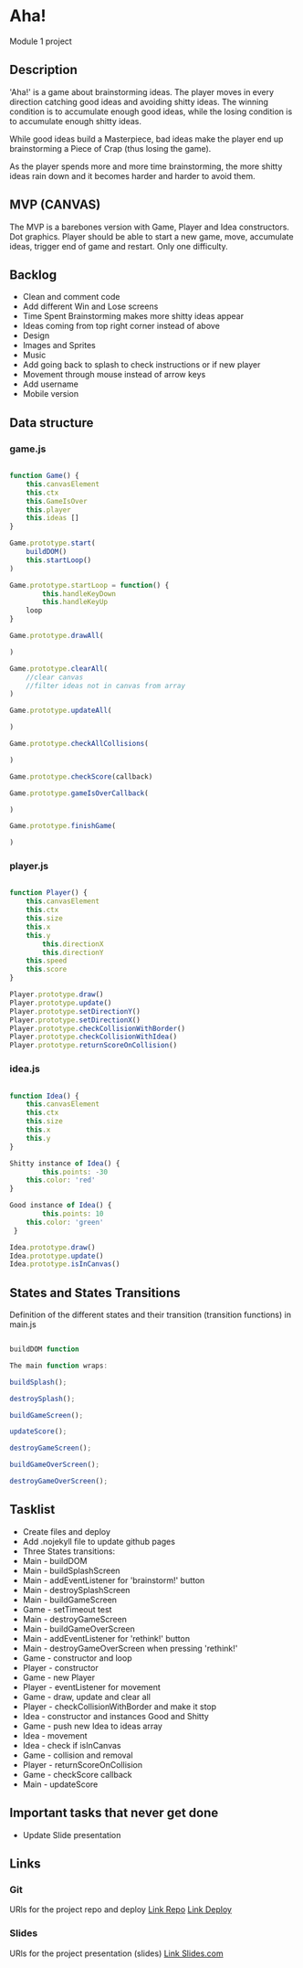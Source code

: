 # Aha!

Module 1 project

## Description

'Aha!' is a game about brainstorming ideas. The player moves in every direction catching good ideas and avoiding shitty ideas. The winning condition is to accumulate enough good ideas, while the losing condition is to accumulate enough shitty ideas. 

While good ideas build a Masterpiece, bad ideas make the player end up brainstorming a Piece of Crap (thus losing the game).

As the player spends more and more time brainstorming, the more shitty ideas rain down and it becomes harder and harder to avoid them.

## MVP (CANVAS)

The MVP is a barebones version with Game, Player and Idea constructors. Dot graphics. Player should be able to start a new game, move, accumulate ideas, trigger end of game and restart. Only one difficulty.

## Backlog
- Clean and comment code
- Add different Win and Lose screens
- Time Spent Brainstorming makes more shitty ideas appear
- Ideas coming from top right corner instead of above
- Design
- Images and Sprites
- Music
- Add going back to splash to check instructions or if new player
- Movement through mouse instead of arrow keys
- Add username
- Mobile version


## Data structure
### game.js
```javascript

function Game() {
    this.canvasElement
    this.ctx
    this.GameIsOver
    this.player
    this.ideas []
}

Game.prototype.start(
    buildDOM()
    this.startLoop()
)

Game.prototype.startLoop = function() {
		this.handleKeyDown
		this.handleKeyUp
    loop
}

Game.prototype.drawAll(

)

Game.prototype.clearAll(
    //clear canvas
    //filter ideas not in canvas from array
)

Game.prototype.updateAll(

)

Game.prototype.checkAllCollisions(

)

Game.prototype.checkScore(callback)

Game.prototype.gameIsOverCallback(

)

Game.prototype.finishGame(

)

```
### player.js
```javascript

function Player() {
    this.canvasElement
    this.ctx
    this.size
    this.x
    this.y
		this.directionX
		this.directionY
    this.speed
    this.score
}

Player.prototype.draw()
Player.prototype.update()
Player.prototype.setDirectionY()
Player.prototype.setDirectionX()
Player.prototype.checkCollisionWithBorder()
Player.prototype.checkCollisionWithIdea()
Player.prototype.returnScoreOnCollision()

```
### idea.js
```javascript

function Idea() {
    this.canvasElement
    this.ctx
    this.size
    this.x
    this.y
}

Shitty instance of Idea() {
		this.points: -30
    this.color: 'red'
}

Good instance of Idea() {
		this.points: 10
    this.color: 'green'
 }

Idea.prototype.draw()
Idea.prototype.update()
Idea.prototype.isInCanvas()

```


## States and States Transitions
Definition of the different states and their transition (transition functions) in main.js
```javascript

buildDOM function

The main function wraps:

buildSplash();

destroySplash();

buildGameScreen();

updateScore();

destroyGameScreen();

buildGameOverScreen();

destroyGameOverScreen();


```


## Tasklist
- Create files and deploy
- Add .nojekyll file to update github pages
- Three States transitions:
- Main - buildDOM
- Main - buildSplashScreen
- Main - addEventListener for 'brainstorm!' button
- Main - destroySplashScreen
- Main - buildGameScreen
- Game - setTimeout test
- Main - destroyGameScreen
- Main - buildGameOverScreen
- Main - addEventListener for 'rethink!' button
- Main - destroyGameOverScreen when pressing 'rethink!'
- Game - constructor and loop
- Player - constructor
- Game - new Player
- Player - eventListener for movement
- Game - draw, update and clear all
- Player - checkCollisionWithBorder and make it stop
- Idea - constructor and instances Good and Shitty
- Game - push new Idea to ideas array
- Idea - movement
- Idea - check if isInCanvas
- Game - collision and removal
- Player - returnScoreOnCollision
- Game - checkScore callback
- Main - updateScore

## Important tasks that never get done
- Update Slide presentation


## Links

### Git
URls for the project repo and deploy
[Link Repo](https://github.com/ceciliabarudi/aha.git)
[Link Deploy](https://ceciliabarudi.github.io/aha/)

### Slides
URls for the project presentation (slides)
[Link Slides.com](https://slides.com/ceciliabarudi/aha)